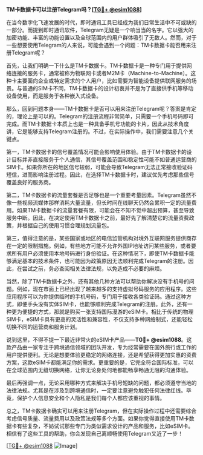 **TM卡数据卡可以注册Telegram吗？[[TG💪+ @esim1088](https://t.me/s/esim1088)]**

在当今数字化飞速发展的时代，即时通讯工具已经成为我们日常生活中不可或缺的一部分。而提到即时通讯软件，Telegram无疑是一个响当当的名字。它以强大的加密功能、丰富的功能设置以及全球范围内的用户群体吸引了无数人。然而，对于一些想要使用Telegram的人来说，可能会遇到一个问题：TM卡数据卡能否用来注册Telegram呢？

首先，让我们明确一下什么是TM卡数据卡。TM卡数据卡是一种专门用于提供网络连接的服务卡，通常被称为物联网卡或者M2M卡（Machine-to-Machine）。这种卡主要面向企业或特定需求的个人用户，比如需要为智能设备提供联网服务的场景。与普通的SIM卡不同，TM卡数据卡的设计初衷并不是为了直接供手机等移动设备使用，而是服务于各种嵌入式设备。

那么，回到问题本身——TM卡数据卡是否可以用来注册Telegram呢？答案是肯定的，理论上是可以的。Telegram的注册流程非常简单，只需要一个手机号码即可完成。而TM卡数据卡本质上也是一种具备手机号功能的卡片，因此从技术角度讲，它是能够支持Telegram注册的。不过，在实际操作中，我们需要注意几个关键点。

第一，TM卡数据卡的信号覆盖情况可能会影响使用体验。由于TM卡数据卡的设计目标并非直接服务于个人通信，其信号覆盖范围和稳定性可能不如普通运营商的SIM卡。如果你所在的地区信号较弱，可能会导致Telegram无法正常接收验证码短信，进而影响注册过程。因此，在选择TM卡数据卡时，建议优先考虑那些信号覆盖良好的服务商。

第二，TM卡数据卡的流量套餐是否足够也是一个重要考量因素。Telegram虽然不像一些视频流媒体那样消耗大量流量，但长时间在线聊天仍然会累积一定的流量费用。如果TM卡数据卡的流量套餐有限，可能会在不知不觉中超出预算，甚至导致服务中断。因此，在决定使用TM卡数据卡之前，最好先了解清楚它的流量资费政策，并根据自己的使用习惯合理规划流量包。

第三，值得注意的是，某些国家或地区的电信监管机构对境外互联网服务提供商存在一定的限制措施。例如，有些地方可能不允许外国IP地址访问某些服务，或者要求所有用户必须使用本地号码进行身份验证。在这种情况下，即使TM卡数据卡能够满足基本的技术条件，也可能因为政策原因无法顺利完成Telegram的注册。因此，在尝试之前，务必查阅相关法律法规，以免造成不必要的麻烦。

当然，除了TM卡数据卡之外，还有其他几种方法可以帮助你解决没有手机号的问题。例如，现在市面上已经出现了越来越多的支持虚拟号码服务的应用程序。这些应用程序可以为你提供临时的手机号码，专门用于接收各类验证码。通过这种方式，即便手头没有实体SIM卡，也能够顺利完成Telegram的注册。此外，还有一种更为便捷的方式，那就是购买一张支持国际漫游的eSIM卡。相比于传统的物理SIM卡，eSIM卡具有更高的灵活性和兼容性，不仅支持多种网络制式，还能轻松切换不同的运营商和服务计划。

说到这里，不得不提一下最近非常火的eSIM卡产品——**TG💪+ @esim1088**。这款产品由一家专注于跨境通信领域的团队开发，专为经常需要在国外旅行或工作的用户提供便利。无论是想要体验更稳定的网络连接，还是希望获得更加实惠的资费方案，这款eSIM卡都能满足你的需求。更重要的是，它完全符合国际标准，可以在全球范围内无缝切换网络，让你无论身处何地都能畅享畅通无阻的沟通体验。

最后再强调一点，无论采用哪种方式来解决手机号短缺的问题，都必须遵守当地的法律法规。尤其是在涉及到跨境通信时，一定要注意避免触犯任何法律红线。毕竟，保护个人信息安全和个人隐私是我们每个人都应该重视的事情。

总之，TM卡数据卡确实可以用来注册Telegram，但在实际操作过程中还需要综合考虑信号质量、流量费用以及政策法规等多个方面。如果你觉得直接使用TM卡数据卡有些复杂，不妨试试那些专门为类似需求设计的产品和服务，比如eSIM卡。相信有了这些工具的帮助，你会发现自己离顺畅使用Telegram又近了一步！

[[TG💪+ @esim1088](https://t.me/s/esim1088) ![Image](https://i.postimg.cc/4NQfJmqS/Snipaste-2025-05-13-00-14-12.png)]